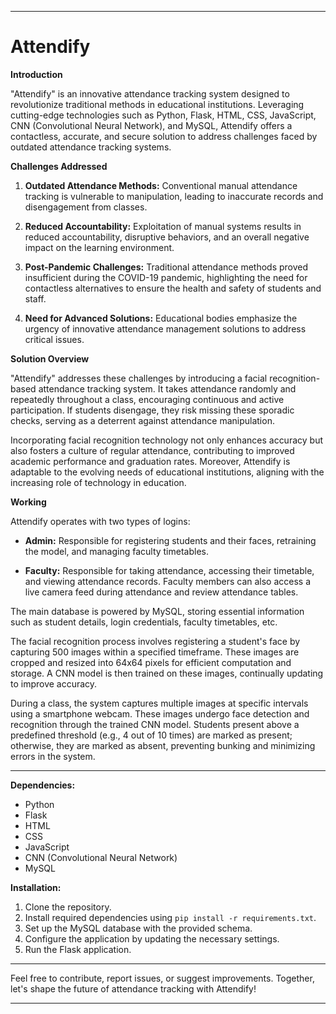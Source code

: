 
---

# Attendify

**Introduction**

"Attendify" is an innovative attendance tracking system designed to revolutionize traditional methods in educational institutions. Leveraging cutting-edge technologies such as Python, Flask, HTML, CSS, JavaScript, CNN (Convolutional Neural Network), and MySQL, Attendify offers a contactless, accurate, and secure solution to address challenges faced by outdated attendance tracking systems.

**Challenges Addressed**

1. **Outdated Attendance Methods:** Conventional manual attendance tracking is vulnerable to manipulation, leading to inaccurate records and disengagement from classes.

2. **Reduced Accountability:** Exploitation of manual systems results in reduced accountability, disruptive behaviors, and an overall negative impact on the learning environment.

3. **Post-Pandemic Challenges:** Traditional attendance methods proved insufficient during the COVID-19 pandemic, highlighting the need for contactless alternatives to ensure the health and safety of students and staff.

4. **Need for Advanced Solutions:** Educational bodies emphasize the urgency of innovative attendance management solutions to address critical issues.

**Solution Overview**

"Attendify" addresses these challenges by introducing a facial recognition-based attendance tracking system. It takes attendance randomly and repeatedly throughout a class, encouraging continuous and active participation. If students disengage, they risk missing these sporadic checks, serving as a deterrent against attendance manipulation.

Incorporating facial recognition technology not only enhances accuracy but also fosters a culture of regular attendance, contributing to improved academic performance and graduation rates. Moreover, Attendify is adaptable to the evolving needs of educational institutions, aligning with the increasing role of technology in education.

**Working**

Attendify operates with two types of logins:

- **Admin:** Responsible for registering students and their faces, retraining the model, and managing faculty timetables.
  
- **Faculty:** Responsible for taking attendance, accessing their timetable, and viewing attendance records. Faculty members can also access a live camera feed during attendance and review attendance tables.

The main database is powered by MySQL, storing essential information such as student details, login credentials, faculty timetables, etc.

The facial recognition process involves registering a student's face by capturing 500 images within a specified timeframe. These images are cropped and resized into 64x64 pixels for efficient computation and storage. A CNN model is then trained on these images, continually updating to improve accuracy.

During a class, the system captures multiple images at specific intervals using a smartphone webcam. These images undergo face detection and recognition through the trained CNN model. Students present above a predefined threshold (e.g., 4 out of 10 times) are marked as present; otherwise, they are marked as absent, preventing bunking and minimizing errors in the system.

---

**Dependencies:**
- Python
- Flask
- HTML
- CSS
- JavaScript
- CNN (Convolutional Neural Network)
- MySQL

**Installation:**
1. Clone the repository.
2. Install required dependencies using `pip install -r requirements.txt`.
3. Set up the MySQL database with the provided schema.
4. Configure the application by updating the necessary settings.
5. Run the Flask application.

---

Feel free to contribute, report issues, or suggest improvements. Together, let's shape the future of attendance tracking with Attendify!

---
